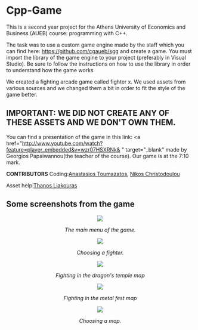 # Cpp-Game
This is a second year project for the Athens University of Economics and Business (AUEB) course: programming with C++.

The task was to use a custom game engine made by the staff which you can find here: https://github.com/cgaueb/sgg and create a game. You must import the library of the game engine to your project (preferably in Visual Studio). Be sure to follow the instructions on how to use the library in order to understand how the game works

We created a fighting arcade game called fighter x. We used assets from various sources and we changed them a bit in order to fit the style of the game better. 




## IMPORTANT:  WE DID NOT CREATE ANY OF THESE ASSETS AND WE DON'T OWN THEM. 

You can find a presentation of the game in this link: <a href="http://www.youtube.com/watch?feature=player_embedded&v=wzr07HSXRNk&
" target="_blank"</a> made by Georgios Papaiwannou(the teacher of the course). Our game is at the 7:10 mark.

**CONTRIBUTORS**
Coding:[Anastasios Toumazatos](https://github.com/toumazatos "Anastasios Toumazatos"), [Nikos Christodoulou](https://github.com/nikos-christodoulou "Nikos Christodoulou")

Asset help:[Thanos Liakouras](https://github.com/thanos2940 "Thanos liakouras")


## Some screenshots from the game



<p align="center">
   <img src="https://user-images.githubusercontent.com/83087431/164090841-aed0af7d-b886-4c4e-bc9c-f63242c335e7.png"/> 
</p>

<p align="center">
  <i>The main menu of the game.</i> 
</p>

<p align="center">
   <img src="https://user-images.githubusercontent.com/83087431/164090945-9f34a898-b86b-45db-bd75-41460085ce9e.png"/> 
</p>


<p align="center">
  <i>Choosing a fighter.</i> 
</p>



<p align="center">
   <img src="https://user-images.githubusercontent.com/83087431/164090561-f3774d14-f8cc-424d-a6a7-6be743217232.png"/> 
</p>

<p align="center">
  <i>Fighting in the dragon's temple map</i> 
</p>



<p align="center">
   <img src="https://user-images.githubusercontent.com/83087431/164090631-c9e654d5-465c-4c68-b248-cf9dc3288d0e.png"/> 
</p>

<p align="center">
  <i>Fighting in the metal fest map</i> 
</p>



<p align="center">
   <img src="https://user-images.githubusercontent.com/83087431/164091132-be4bc7ef-a30a-416f-a1cb-04b76fe89300.png"/> 
</p>
<p align="center">
  <i>Choosing a map.</i> 
</p>


